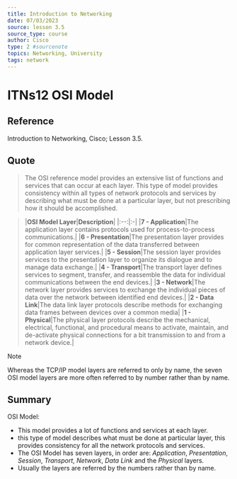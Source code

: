 ```yaml
---
title: Introduction to Networking
date: 07/03/2023
source: lesson 3.5
source_type: course
author: Cisco
type: 2 #sourcenote
topics: Networking, University
tags: network
---
```

# ITNs12 OSI Model

## **Reference**
Introduction to Networking, Cisco; Lesson 3.5.

## **Quote**
> The OSI reference model provides an extensive list of functions and services that can occur at each layer. This type of model provides consistency within all types of network protocols and services by describing what must be done at a particular layer, but not prescribing how it should be accomplished.

> |**OSI Model Layer**|**Description**|
|:--:|:-|
|**7 - Application**|The application layer contains protocols used for process-to-process communications.|
|**6 - Presentation**|The presentation layer provides for common representation of the data transferred between application layer services.|
|**5 - Session**|The session layer provides services to the presentation layer to organize its dialogue and to manage data exchange.|
|**4 - Transport**|The transport layer defines services to segment, transfer, and reassemble the data for individual communications between the end devices.|
|**3 - Network**|The network layer provides services to exchange the individual pieces of data over the network between identified end devices.|
|**2 - Data Link**|The data link layer protocols describe methods for exchanging data frames between devices over a common media|
|**1 - Physical**|The physical layer protocols describe the mechanical, electrical, functional, and procedural means to activate, maintain, and de-activate physical connections for a bit transmission to and from a network device.|

 > [!note] 
 Whereas the TCP/IP model layers are referred to only by name, the seven OSI model layers are more often referred to by number rather than by name.

## **Summary**
OSI Model:
- This model provides a lot of functions and services at each layer.
- this type of model describes what must be done at particular layer, this provides consistency for all the network protocols and services.
- The OSI Model has seven layers, in order are: *Application*, *Presentation*, *Session*, *Transport*, *Network*, *Data Link* and the *Physical* layers.
- Usually the layers are referred by the numbers rather than by name.
